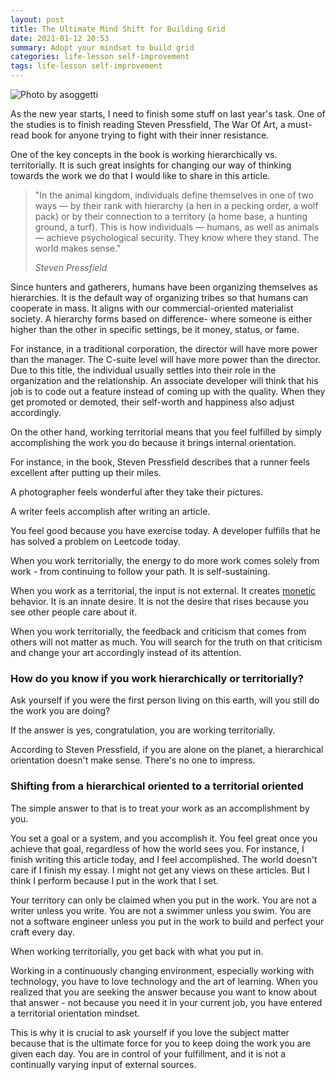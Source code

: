 ```yaml
---
layout: post
title: The Ultimate Mind Shift for Building Grid
date: 2021-01-12 20:53
summary: Adopt your mindset to build grid
categories: life-lesson self-improvement
tags: life-lesson self-improvement
---
```


![Photo by asoggetti](https://images.unsplash.com/photo-1516573454759-d43e4d43dce9?ixid=MXwxMjA3fDB8MHxwaG90by1wYWdlfHx8fGVufDB8fHw%3D&ixlib=rb-1.2.1&auto=format&fit=crop&w=1350&q=80)


As the new year starts, I need to finish some stuff on last year's task. One of the studies is to finish reading Steven Pressfield, The War Of Art, a must-read book for anyone trying to fight with their inner resistance. 

One of the key concepts in the book is working hierarchically vs. territorially. It is such great insights for changing our way of thinking towards the work we do that I would like to share in this article.

<blockquote>
  <p>
    "In the animal kingdom, individuals define themselves in one of two ways — by their rank with hierarchy (a hen in a pecking order, a wolf pack) or by their connection to a territory (a home base, a hunting ground, a turf). This is how individuals — humans, as well as animals — achieve psychological security. They know where they stand. The world makes sense."
  </p>
  <footer><cite title="The War of Art">Steven Pressfield</cite></footer>
</blockquote>

Since hunters and gatherers, humans have been organizing themselves as hierarchies. It is the default way of organizing tribes so that humans can cooperate in mass. It aligns with our commercial-oriented materialist society. A hierarchy forms based on difference- where someone is either higher than the other in specific settings, be it money, status, or fame.

For instance, in a traditional corporation, the director will have more power than the manager. The C-suite level will have more power than the director. Due to this title, the individual usually settles into their role in the organization and the relationship. An associate developer will think that his job is to code out a feature instead of coming up with the quality. When they get promoted or demoted, their self-worth and happiness also adjust accordingly. 

On the other hand, working territorial means that you feel fulfilled by simply accomplishing the work you do because it brings internal orientation. 

For instance, in the book, Steven Pressfield describes that a runner feels excellent after putting up their miles. 

A photographer feels wonderful after they take their pictures. 

A writer feels accomplish after writing an article. 

You feel good because you have exercise today. A developer fulfills that he has solved a problem on Leetcode today. 

When you work territorially, the energy to do more work comes solely from work - from continuing to follow your path. It is self-sustaining.

When you work as a territorial, the input is not external. It creates [monetic](https://plato.stanford.edu/entries/monism/) behavior. It is an innate desire. It is not the desire that rises because you see other people care about it. 

When you work territorially, the feedback and criticism that comes from others will not matter as much. You will search for the truth on that criticism and change your art accordingly instead of its attention. 

### How do you know if you work hierarchically or territorially?

Ask yourself if you were the first person living on this earth, will you still do the work you are doing? 

If the answer is yes, congratulation, you are working territorially. 

According to Steven Pressfield, if you are alone on the planet, a hierarchical orientation doesn't make sense. There's no one to impress.

### Shifting from a hierarchical oriented to a territorial oriented

The simple answer to that is to treat your work as an accomplishment by you.

You set a goal or a system, and you accomplish it. You feel great once you achieve that goal, regardless of how the world sees you. For instance, I finish writing this article today, and I feel accomplished. The world doesn't care if I finish my essay. I might not get any views on these articles. But I think I perform because I put in the work that I set. 

Your territory can only be claimed when you put in the work. You are not a writer unless you write. You are not a swimmer unless you swim. You are not a software engineer unless you put in the work to build and perfect your craft every day.

When working territorially, you get back with what you put in.

Working in a continuously changing environment, especially working with technology, you have to love technology and the art of learning. When you realized that you are seeking the answer because you want to know about that answer - not because you need it in your current job, you have entered a territorial orientation mindset.

This is why it is crucial to ask yourself if you love the subject matter because that is the ultimate force for you to keep doing the work you are given each day. You are in control of your fulfillment, and it is not a continually varying input of external sources.




